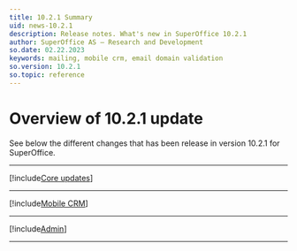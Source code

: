 ```yaml
---
title: 10.2.1 Summary
uid: news-10.2.1
description: Release notes. What's new in SuperOffice 10.2.1
author: SuperOffice AS – Research and Development
so.date: 02.22.2023
keywords: mailing, mobile crm, email domain validation
so.version: 10.2.1
so.topic: reference
---
```


# Overview of 10.2.1 update

See below the different changes that has been release in version 10.2.1 for SuperOffice.
- - -

[!include[Core updates](core-crm/10.2.1-update.md)]
- - -

[!include[Mobile CRM](mobile/10.2.1-update.md)]
- - -

[!include[Admin](admin/10.2.1-update.md)]
- - -

<!-- Referenced links-->

<!-- Referenced images -->
